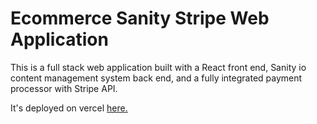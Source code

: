 # Ecommerce Sanity Stripe Web Application

This is a full stack web application built with a React front end, Sanity io content management system back end, and a fully integrated payment processor with Stripe API.

It's deployed on vercel [here.](https://ecommerce-sanity-stripe-blanewins.vercel.app/)
